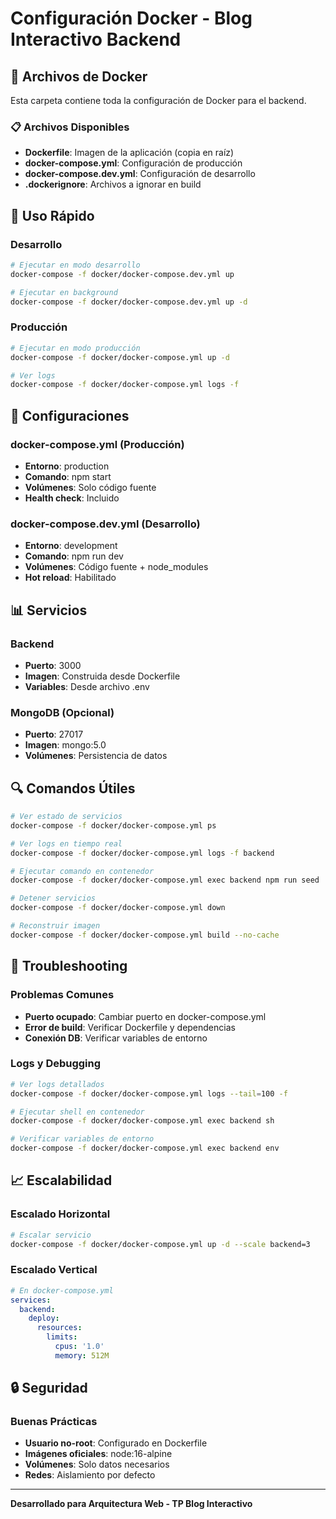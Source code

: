 # Configuración Docker - Blog Interactivo Backend

## 📁 Archivos de Docker

Esta carpeta contiene toda la configuración de Docker para el backend.

### 📋 Archivos Disponibles

- **Dockerfile**: Imagen de la aplicación (copia en raíz)
- **docker-compose.yml**: Configuración de producción
- **docker-compose.dev.yml**: Configuración de desarrollo
- **.dockerignore**: Archivos a ignorar en build

## 🚀 Uso Rápido

### Desarrollo
```bash
# Ejecutar en modo desarrollo
docker-compose -f docker/docker-compose.dev.yml up

# Ejecutar en background
docker-compose -f docker/docker-compose.dev.yml up -d
```

### Producción
```bash
# Ejecutar en modo producción
docker-compose -f docker/docker-compose.yml up -d

# Ver logs
docker-compose -f docker/docker-compose.yml logs -f
```

## 🔧 Configuraciones

### docker-compose.yml (Producción)
- **Entorno**: production
- **Comando**: npm start
- **Volúmenes**: Solo código fuente
- **Health check**: Incluido

### docker-compose.dev.yml (Desarrollo)
- **Entorno**: development
- **Comando**: npm run dev
- **Volúmenes**: Código fuente + node_modules
- **Hot reload**: Habilitado

## 📊 Servicios

### Backend
- **Puerto**: 3000
- **Imagen**: Construida desde Dockerfile
- **Variables**: Desde archivo .env

### MongoDB (Opcional)
- **Puerto**: 27017
- **Imagen**: mongo:5.0
- **Volúmenes**: Persistencia de datos

## 🔍 Comandos Útiles

```bash
# Ver estado de servicios
docker-compose -f docker/docker-compose.yml ps

# Ver logs en tiempo real
docker-compose -f docker/docker-compose.yml logs -f backend

# Ejecutar comando en contenedor
docker-compose -f docker/docker-compose.yml exec backend npm run seed

# Detener servicios
docker-compose -f docker/docker-compose.yml down

# Reconstruir imagen
docker-compose -f docker/docker-compose.yml build --no-cache
```

## 🚨 Troubleshooting

### Problemas Comunes
- **Puerto ocupado**: Cambiar puerto en docker-compose.yml
- **Error de build**: Verificar Dockerfile y dependencias
- **Conexión DB**: Verificar variables de entorno

### Logs y Debugging
```bash
# Ver logs detallados
docker-compose -f docker/docker-compose.yml logs --tail=100 -f

# Ejecutar shell en contenedor
docker-compose -f docker/docker-compose.yml exec backend sh

# Verificar variables de entorno
docker-compose -f docker/docker-compose.yml exec backend env
```

## 📈 Escalabilidad

### Escalado Horizontal
```bash
# Escalar servicio
docker-compose -f docker/docker-compose.yml up -d --scale backend=3
```

### Escalado Vertical
```yaml
# En docker-compose.yml
services:
  backend:
    deploy:
      resources:
        limits:
          cpus: '1.0'
          memory: 512M
```

## 🔒 Seguridad

### Buenas Prácticas
- **Usuario no-root**: Configurado en Dockerfile
- **Imágenes oficiales**: node:16-alpine
- **Volúmenes**: Solo datos necesarios
- **Redes**: Aislamiento por defecto

---

**Desarrollado para Arquitectura Web - TP Blog Interactivo**

